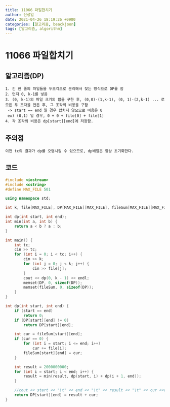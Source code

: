 ```yaml
---
title: 11066 파일합치기
author: 신성일
date: 2021-04-26 18:19:26 +0900
categories: [알고리즘, beackjoon]
tags: [알고리즘, algorithm]
---
```


# 11066 파일합치기

## 알고리즘(DP)

    1. 긴 한 줄의 파일들을 두조각으로 분리해서 찾는 방식으로 DP를 함
    2. 먼저 0, k-1를 넣음
    3. (0, k-1)의 파일 크기의 합을 구한 후, (0,0)-(1,k-1), (0, 1)-(2,k-1) ... 로 모든 두 조각을 만든 후, 그 조각의 비용을 구함
     -> start == end 일 경우 합치지 않으므로 비용은 0
     ex) (0,1) 일 경우, 0 + 0 + file[0] + file[1]
    4. 각 조각의 비용은 dp[start][end]에 저장함.

## 주의점

    이전 tc의 결과가 dp를 오염시킬 수 있으므로, dp배열은 항상 초기화한다.

## 코드

```cpp
#include <iostream>
#include <cstring>
#define MAX_FILE 501

using namespace std;

int k, file[MAX_FILE], DP[MAX_FILE][MAX_FILE], fileSum[MAX_FILE][MAX_FILE], output;

int dp(int start, int end);
int min(int a, int b) {
	return a < b ? a : b;
}

int main() {
	int tc;
	cin >> tc;
	for (int i = 0; i < tc; i++) {
		cin >> k;
		for (int j = 0; j < k; j++) {
			cin >> file[j];
		}
		cout << dp(0, k - 1) << endl;
		memset(DP, 0, sizeof(DP));
		memset(fileSum, 0, sizeof(DP));
	}
}

int dp(int start, int end) {
	if (start == end)
		return 0;
	if (DP[start][end] != 0)
		return DP[start][end];

	int cur = fileSum[start][end];
	if (cur == 0) {
		for (int i = start; i <= end; i++)
			cur += file[i];
		fileSum[start][end] = cur;
	}

	int result = 2000000000;
	for (int i = start; i < end; i++) {
		result = min(result, dp(start, i) + dp(i + 1, end));
	}

	//cout << start << "\t" << end << "\t" << result << "\t" << cur <<endl;
	return DP[start][end] = result + cur;
}
```
